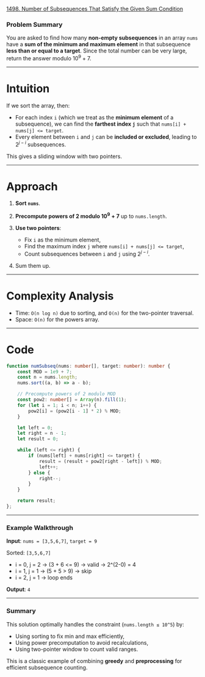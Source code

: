 [1498. Number of Subsequences That Satisfy the Given Sum Condition](https://leetcode.com/problems/number-of-subsequences-that-satisfy-the-given-sum-condition/)

### Problem Summary

You are asked to find how many **non-empty subsequences** in an array `nums` have a **sum of the minimum and maximum element** in that subsequence **less than or equal to a target**. Since the total number can be very large, return the answer modulo $10^9 + 7$.

---

# Intuition

If we sort the array, then:
* For each index `i` (which we treat as the **minimum element** of a subsequence), we can find the **farthest index `j`** such that `nums[i] + nums[j] <= target`.
* Every element between `i` and `j` can be **included or excluded**, leading to $2^{j - i}$ subsequences.

This gives a sliding window with two pointers.

---

# Approach

1. **Sort `nums`**.
2. **Precompute powers of 2 modulo $10^9 + 7$** up to `nums.length`.
3. **Use two pointers**:

   * Fix `i` as the minimum element,
   * Find the maximum index `j` where `nums[i] + nums[j] <= target`,
   * Count subsequences between `i` and `j` using $2^{j - i}$.
4. Sum them up.

---

# Complexity Analysis

* Time: `O(n log n)` due to sorting, and `O(n)` for the two-pointer traversal.
* Space: `O(n)` for the powers array.

---

# Code

```ts
function numSubseq(nums: number[], target: number): number {
    const MOD = 1e9 + 7;
    const n = nums.length;
    nums.sort((a, b) => a - b);

    // Precompute powers of 2 modulo MOD
    const pow2: number[] = Array(n).fill(1);
    for (let i = 1; i < n; i++) {
        pow2[i] = (pow2[i - 1] * 2) % MOD;
    }

    let left = 0;
    let right = n - 1;
    let result = 0;

    while (left <= right) {
        if (nums[left] + nums[right] <= target) {
            result = (result + pow2[right - left]) % MOD;
            left++;
        } else {
            right--;
        }
    }

    return result;
};

```

---

### **Example Walkthrough**

**Input**: `nums = [3,5,6,7]`, `target = 9`

Sorted: `[3,5,6,7]`

* i = 0, j = 2 → (3 + 6 <= 9) → valid → 2^(2-0) = 4
* i = 1, j = 1 → (5 + 5 > 9) → skip
* i = 2, j = 1 → loop ends

**Output**: `4`

---

### **Summary**

This solution optimally handles the constraint (`nums.length ≤ 10^5`) by:
* Using sorting to fix min and max efficiently,
* Using power precomputation to avoid recalculations,
* Using two-pointer window to count valid ranges.

This is a classic example of combining **greedy** and **preprocessing** for efficient subsequence counting.
